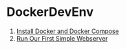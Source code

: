 # DockerDevEnv
1. [Install Docker and Docker Compose](/docs/installation.md "Docker Installation")
1. [Run Our First Simple Webserver](/docs/simple_webserver.md "First Simple webserver")